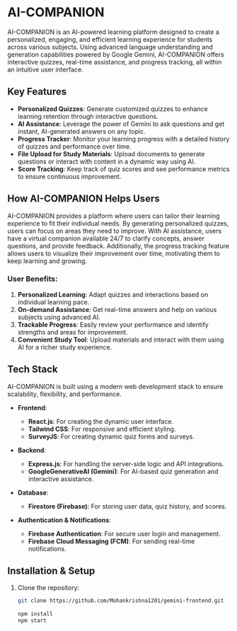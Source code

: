 # AI-COMPANION

AI-COMPANION is an AI-powered learning platform designed to create a personalized, engaging, and efficient learning experience for students across various subjects. Using advanced language understanding and generation capabilities powered by Google Gemini, AI-COMPANION offers interactive quizzes, real-time assistance, and progress tracking, all within an intuitive user interface.

## Key Features

- **Personalized Quizzes**: Generate customized quizzes to enhance learning retention through interactive questions.
- **AI Assistance**: Leverage the power of Gemini to ask questions and get instant, AI-generated answers on any topic.
- **Progress Tracker**: Monitor your learning progress with a detailed history of quizzes and performance over time.
- **File Upload for Study Materials**: Upload documents to generate questions or interact with content in a dynamic way using AI.
- **Score Tracking**: Keep track of quiz scores and see performance metrics to ensure continuous improvement.

## How AI-COMPANION Helps Users

AI-COMPANION provides a platform where users can tailor their learning experience to fit their individual needs. By generating personalized quizzes, users can focus on areas they need to improve. With AI assistance, users have a virtual companion available 24/7 to clarify concepts, answer questions, and provide feedback. Additionally, the progress tracking feature allows users to visualize their improvement over time, motivating them to keep learning and growing.

### User Benefits:
1. **Personalized Learning**: Adapt quizzes and interactions based on individual learning pace.
2. **On-demand Assistance**: Get real-time answers and help on various subjects using advanced AI.
3. **Trackable Progress**: Easily review your performance and identify strengths and areas for improvement.
4. **Convenient Study Tool**: Upload materials and interact with them using AI for a richer study experience.

## Tech Stack

AI-COMPANION is built using a modern web development stack to ensure scalability, flexibility, and performance.

- **Frontend**: 
  - **React.js**: For creating the dynamic user interface.
  - **Tailwind CSS**: For responsive and efficient styling.
  - **SurveyJS**: For creating dynamic quiz forms and surveys.
  
- **Backend**: 
  - **Express.js**: For handling the server-side logic and API integrations.
  - **GoogleGenerativeAI (Gemini)**: For AI-based quiz generation and interactive assistance.
  
- **Database**: 
  - **Firestore (Firebase)**: For storing user data, quiz history, and scores.
  
- **Authentication & Notifications**: 
  - **Firebase Authentication**: For secure user login and management.
  - **Firebase Cloud Messaging (FCM)**: For sending real-time notifications.

## Installation & Setup

1. Clone the repository:

   ```bash
   git clone https://github.com/Mohankrishna1201/gemini-frontend.git
 
   npm install
   npm start
